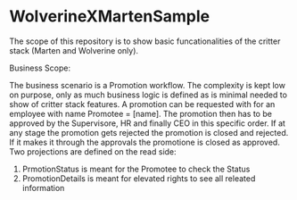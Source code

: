 # WolverineXMartenSample

The scope of this repository is to show basic funcationalities of the critter stack (Marten and Wolverine only).

Business Scope:

The business scenario is a Promotion workflow. The complexity is kept low on purpose, only as much business logic
is defined as is minimal needed to show of critter stack features.
A promotion can be requested with for an employee with name Promotee = [name].
The promotion then has to be approved by the Supervisore, HR and finally CEO in this specific order.
If at any stage the promotion gets rejected the promotion is closed and rejected.
If it makes it through the approvals the promotione is closed as approved.
Two projections are defined on the read side:
1. PrmotionStatus is meant for the Promotee to check the Status
2. PromotionDetails is meant for elevated rights to see all releated information